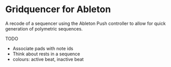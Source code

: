 Gridquencer for Ableton
=======================

A recode of a sequencer using the Ableton Push controller to allow for quick generation of polymetric sequences. 




TODO
  - Associate pads with note ids
  - Think about rests in a sequence 
  - colours: active beat, inactive beat
